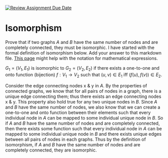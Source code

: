 [![Review Assignment Due Date](https://classroom.github.com/assets/deadline-readme-button-24ddc0f5d75046c5622901739e7c5dd533143b0c8e959d652212380cedb1ea36.svg)](https://classroom.github.com/a/ppBU16qM)
# Isomorphism

Prove that if two graphs $A$ and $B$ have the same number of nodes and are
completely connected, they must be isomorphic. I have started with the formal
definition of isomorphism below. Add your answer to this markdown file. [This
page](https://docs.github.com/en/get-started/writing-on-github/working-with-advanced-formatting/writing-mathematical-expressions)
might help with the notation for mathematical expressions.

$G_1=(V_1 , E_1)$ is isomorphic to $G_2 = (V_2, E_2)$ if there exists a
one-to-one and onto function (bijection) $f: V_1 \rightarrow V_2$ such that $(u,v)
\in E_1$ iff $(f(u),f(v)) \in E_2$.

Consider the edge connecting nodes x & y in $A.$ By the properties of connected graphs, we know that for all pairs of nodes in a graph, there is a unique edge connecting them; thus there exists an edge connecting nodes x & y. This property also hold true for any two unique nodes in $B.$ Since $A$ and $B$ have the same number of nodes, we also know that we can create a one-to-one and onto function between their elements such that every individual node in $A$ can be mapped to some individual unique node in $B.$ So if $A$ and $B$ have the same number of nodes and are completely connected, then there exists some function such that every individual node in $A$ can be mapped to some individual unique node in $B$ and there exists unique edges between all pairs of nodes in each graphs. Thus by the definition of isomorphism, if $A$ and $B$ have the same number of nodes and are completely connected, they are isomorphic. 
